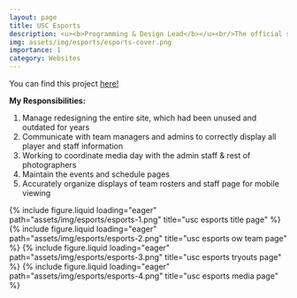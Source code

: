 ```yaml
---
layout: page
title: USC Esports
description: <u><b>Programming & Design Lead</b></u><br/>The official site for USC Esports<br/>November 2024 - ongoing
img: assets/img/esports/esports-cover.png
importance: 1
category: Websites
---
```


You can find this project <a href="https://www.usctrojanesports.com/">here!</a>

<b>My Responsibilities:</b>

1. Manage redesigning the entire site, which had been unused and outdated for years
2. Communicate with team managers and admins to correctly display all player and staff information
3. Working to coordinate media day with the admin staff & rest of photographers
4. Maintain the events and schedule pages
5. Accurately organize displays of team rosters and staff page for mobile viewing

{% include figure.liquid loading="eager" path="assets/img/esports/esports-1.png" title="usc esports title page" %}
{% include figure.liquid loading="eager" path="assets/img/esports/esports-2.png" title="usc esports ow team page" %}
{% include figure.liquid loading="eager" path="assets/img/esports/esports-3.png" title="usc esports tryouts page" %}
{% include figure.liquid loading="eager" path="assets/img/esports/esports-4.png" title="usc esports media page" %}
